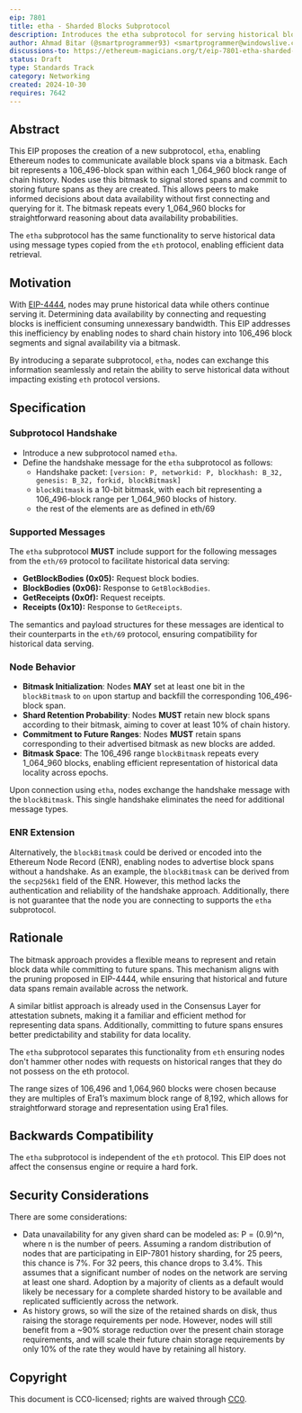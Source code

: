 ```yaml
---
eip: 7801
title: etha - Sharded Blocks Subprotocol
description: Introduces the etha subprotocol for serving historical blocks data.
author: Ahmad Bitar (@smartprogrammer93) <smartprogrammer@windowslive.com>, Giulio Rebuffo (@Giulio2002), Gary Schulte (@garyschulte) <garyschulte@gmail.com>
discussions-to: https://ethereum-magicians.org/t/eip-7801-etha-sharded-blocks-subprotocol/21507
status: Draft
type: Standards Track
category: Networking
created: 2024-10-30
requires: 7642
---
```


## Abstract

This EIP proposes the creation of a new subprotocol, `etha`, enabling Ethereum nodes to communicate available block spans via a bitmask. Each bit represents a 106_496-block span within each 1_064_960 block range of chain history. Nodes use this bitmask to signal stored spans and commit to storing future spans as they are created. This allows peers to make informed decisions about data availability without first connecting and querying for it. The bitmask repeats every 1_064_960 blocks for straightforward reasoning about data availability probabilities.

The `etha` subprotocol has the same functionality to serve historical data using message types copied from the `eth` protocol, enabling efficient data retrieval.

## Motivation

With [EIP-4444](./eip-4444.md), nodes may prune historical data while others continue serving it. Determining data availability by connecting and requesting blocks is inefficient consuming unnexessary bandwidth. This EIP addresses this inefficiency by enabling nodes to shard chain history into 106_496 block segments and signal availability via a bitmask.

By introducing a separate subprotocol, `etha`, nodes can exchange this information seamlessly and retain the ability to serve historical data without impacting existing `eth` protocol versions.

## Specification

### Subprotocol Handshake

- Introduce a new subprotocol named `etha`.
- Define the handshake message for the `etha` subprotocol as follows:
  - Handshake packet: `[version: P, networkid: P, blockhash: B_32, genesis: B_32, forkid, blockBitmask]`
  - `blockBitmask` is a 10-bit bitmask, with each bit representing a 106_496-block range per 1_064_960 blocks of history.
  - the rest of the elements are as defined in eth/69

### Supported Messages

The `etha` subprotocol **MUST** include support for the following messages from the `eth/69` protocol to facilitate historical data serving:

- **GetBlockBodies (0x05):** Request block bodies.
- **BlockBodies (0x06):** Response to `GetBlockBodies`.
- **GetReceipts (0x0f):** Request receipts.
- **Receipts (0x10):** Response to `GetReceipts`.

The semantics and payload structures for these messages are identical to their counterparts in the `eth/69` protocol, ensuring compatibility for historical data serving.

### Node Behavior

- **Bitmask Initialization**: Nodes **MAY** set at least one bit in the `blockBitmask` to `on` upon startup and backfill the corresponding 106_496-block span.
- **Shard Retention Probability**: Nodes **MUST** retain new block spans according to their bitmask, aiming to cover at least 10% of chain history.
- **Commitment to Future Ranges**: Nodes **MUST** retain spans corresponding to their advertised bitmask as new blocks are added.
- **Bitmask Space**: The 106_496 range `blockBitmask` repeats every 1_064_960 blocks, enabling efficient representation of historical data locality across epochs.

Upon connection using `etha`, nodes exchange the handshake message with the `blockBitmask`. This single handshake eliminates the need for additional message types.

### ENR Extension

Alternatively, the `blockBitmask` could be derived or encoded into the Ethereum Node Record (ENR), enabling nodes to advertise block spans without a handshake. As an example, the `blockBitmask` can be derived from the `secp256k1` field of the ENR.  However, this method lacks the authentication and reliability of the handshake approach. Additionally, there is not guarantee that the node you are connecting to supports the `etha` subprotocol.

## Rationale

The bitmask approach provides a flexible means to represent and retain block data while committing to future spans. This mechanism aligns with the pruning proposed in EIP-4444, while ensuring that historical and future data spans remain available across the network.

A similar bitlist approach is already used in the Consensus Layer for attestation subnets, making it a familiar and efficient method for representing data spans. Additionally, committing to future spans ensures better predictability and stability for data locality.

The `etha` subprotocol separates this functionality from `eth` ensuring nodes don't hammer other nodes with requests on historical ranges that they do not possess on the eth protocol.

The range sizes of 106,496 and 1,064,960 blocks were chosen because they are multiples of Era1’s maximum block range of 8,192, which allows for straightforward storage and representation using Era1 files.

## Backwards Compatibility

The `etha` subprotocol is independent of the `eth` protocol. This EIP does not affect the consensus engine or require a hard fork.

## Security Considerations

There are some considerations:

- Data unavailability for any given shard can be modeled as: P = (0.9)^n, where n is the number of peers.  Assuming a random distribution of nodes that are participating in EIP-7801 history sharding, for 25 peers, this chance is 7%.  For 32 peers, this chance drops to 3.4%. This assumes that a significant number of nodes on the network are serving at least one shard.  Adoption by a majority of clients as a default would likely be necessary for a complete sharded history to be available and replicated sufficiently across the network.
- As history grows, so will the size of the retained shards on disk, thus raising the storage requirements per node.  However, nodes will still benefit from a ~90% storage reduction over the present chain storage requirements, and will scale their future chain storage requirements by only 10% of the rate they would have by retaining all history.


## Copyright

This document is CC0-licensed; rights are waived through [CC0](../LICENSE.md).

